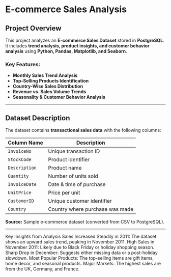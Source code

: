 # E-commerce Sales Analysis

## Project Overview
This project analyzes an **E-commerce Sales Dataset** stored in **PostgreSQL**.  
It includes **trend analysis, product insights, and customer behavior analysis** using **Python, Pandas, Matplotlib, and Seaborn**.

### **Key Features:**
-  **Monthly Sales Trend Analysis**
-  **Top-Selling Products Identification**
-  **Country-Wise Sales Distribution**
-  **Revenue vs. Sales Volume Trends**
-  **Seasonality & Customer Behavior Analysis**

---

##  **Dataset Description**
The dataset contains **transactional sales data** with the following columns:

| Column Name  | Description |
|-------------|------------|
| `InvoiceNo` | Unique transaction ID |
| `StockCode` | Product identifier |
| `Description` | Product name |
| `Quantity` | Number of units sold |
| `InvoiceDate` | Date & time of purchase |
| `UnitPrice` | Price per unit |
| `CustomerID` | Unique customer identifier |
| `Country` | Country where purchase was made |

 **Source:** Sample e-commerce dataset (converted from CSV to PostgreSQL).

---

 Key Insights from Analysis
 Sales Increased Steadily in 2011: The dataset shows an upward sales trend, peaking in November 2011.
 High Sales in November 2011: Likely due to Black Friday or holiday shopping season.
 Sharp Drop in December: Suggests either missing data or a post-holiday slowdown.
 Most Popular Products: The top-selling items are gift items, home decor, and seasonal products.
 Major Markets: The highest sales are from the UK, Germany, and France.
